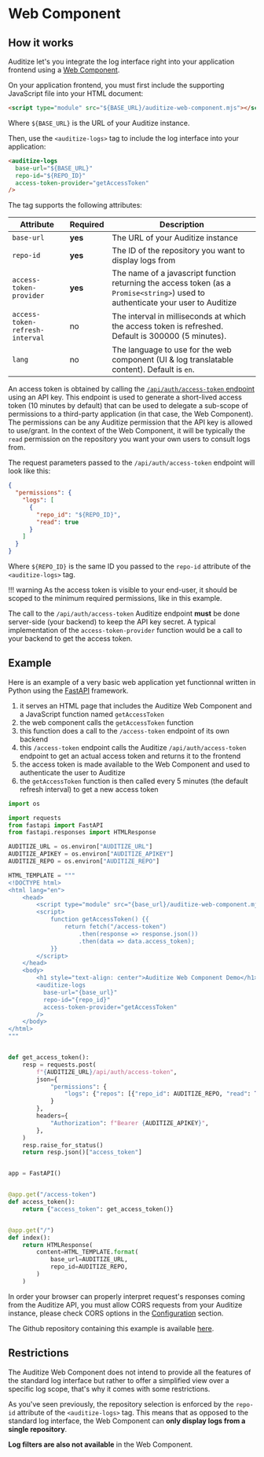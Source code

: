 # Web Component

## How it works

Auditize let's you integrate the log interface right into your application frontend using a [Web Component](https://developer.mozilla.org/en-US/docs/Web/API/Web_components).

On your application frontend, you must first include the supporting JavaScript file into your HTML document:

```html
<script type="module" src="${BASE_URL}/auditize-web-component.mjs"></script>
```

Where `${BASE_URL}` is the URL of your Auditize instance.

Then, use the `<auditize-logs>` tag to include the log interface into your application:

```html
<auditize-logs
  base-url="${BASE_URL}"
  repo-id="${REPO_ID}"
  access-token-provider="getAccessToken"
/>
```

The tag supports the following attributes:

| Attribute | Required | Description |
| --- | --- | --- |
| `base-url` | **yes** | The URL of your Auditize instance |
| `repo-id` | **yes** | The ID of the repository you want to display logs from |
| `access-token-provider` | **yes** | The name of a javascript function returning the access token (as a `Promise<string>`) used to authenticate your user to Auditize |
| `access-token-refresh-interval` | no | The interval in milliseconds at which the access token is refreshed. Default is 300000 (5 minutes). |
| `lang` | no | The language to use for the web component (UI & log translatable content). Default is `en`. |

An access token is obtained by calling the [`/api/auth/access-token` endpoint](api.html#tag/auth/operation/generate_access_token) using an API key. This endpoint is used to generate a short-lived access token (10 minutes by default) that can be used to delegate a sub-scope of permissions to a third-party application (in that case, the Web Component). The permissions can be any Auditize permission that the API key is allowed to use/grant. In the context of the Web Component, it will be typically the `read` permission on the repository you want your own users to consult logs from.

The request parameters passed to the `/api/auth/access-token` endpoint will look like this:

```json
{
  "permissions": {
    "logs": [
      {
        "repo_id": "${REPO_ID}",
        "read": true
      }
    ]
  }
}
```

Where `${REPO_ID}` is the same ID you passed to the `repo-id` attribute of the `<auditize-logs>` tag.

!!! warning
    As the access token is visible to your end-user, it should be scoped to the minimum required permissions, like in this example.

The call to the `/api/auth/access-token` Auditize endpoint **must** be done server-side (your backend) to keep the API key secret. A typical implementation of the `access-token-provider` function would be a call to your backend to get the access token.

## Example

Here is an example of a very basic web application yet functionnal written in Python using the [FastAPI](https://fastapi.tiangolo.com/) framework.

1. it serves an HTML page that includes the Auditize Web Component and a JavaScript function named `getAccessToken`
1. the web component calls the `getAccessToken` function
1. this function does a call to the `/access-token` endpoint of its own backend
1. this `/access-token` endpoint calls the Auditize `/api/auth/access-token` endpoint to get an actual access token and returns it to the frontend
1. the access token is made available to the Web Component and used to authenticate the user to Auditize
1. the `getAccessToken` function is then called every 5 minutes (the default refresh interval) to get a new access token

```python
import os

import requests
from fastapi import FastAPI
from fastapi.responses import HTMLResponse

AUDITIZE_URL = os.environ["AUDITIZE_URL"]
AUDITIZE_APIKEY = os.environ["AUDITIZE_APIKEY"]
AUDITIZE_REPO = os.environ["AUDITIZE_REPO"]

HTML_TEMPLATE = """
<!DOCTYPE html>
<html lang="en">
    <head>
        <script type="module" src="{base_url}/auditize-web-component.mjs"></script>
        <script>
            function getAccessToken() {{
                return fetch("/access-token")
                    .then(response => response.json())
                    .then(data => data.access_token);
            }}
        </script>
    </head>
    <body>
        <h1 style="text-align: center">Auditize Web Component Demo</h1>
        <auditize-logs
          base-url="{base_url}"
          repo-id="{repo_id}"
          access-token-provider="getAccessToken"
        />
    </body>
</html>
"""


def get_access_token():
    resp = requests.post(
        f"{AUDITIZE_URL}/api/auth/access-token",
        json={
            "permissions": {
                "logs": {"repos": [{"repo_id": AUDITIZE_REPO, "read": True}]}
            }
        },
        headers={
            "Authorization": f"Bearer {AUDITIZE_APIKEY}",
        },
    )
    resp.raise_for_status()
    return resp.json()["access_token"]


app = FastAPI()


@app.get("/access-token")
def access_token():
    return {"access_token": get_access_token()}


@app.get("/")
def index():
    return HTMLResponse(
        content=HTML_TEMPLATE.format(
            base_url=AUDITIZE_URL,
            repo_id=AUDITIZE_REPO,
        )
    )
```

In order your browser can properly interpret request's responses coming from the Auditize API, you must allow CORS requests from your Auditize instance, please check CORS options in the [Configuration](config.md) section.

The Github repository containing this example is available [here](https://github.com/auditize/auditize-webcomponent-demo).

## Restrictions

The Auditize Web Component does not intend to provide all the features of the standard log interface but rather to offer a simplified view over a specific log scope, that's why it comes with some restrictions.

As you've seen previously, the repository selection is enforced by the `repo-id` attribute of the `<auditize-logs>` tag. This means that as opposed to the standard log interface, the Web Component can **only display logs from a single repository**.

**Log filters are also not available** in the Web Component.